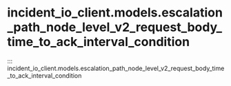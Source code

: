 # incident_io_client.models.escalation_path_node_level_v2_request_body_time_to_ack_interval_condition

::: incident_io_client.models.escalation_path_node_level_v2_request_body_time_to_ack_interval_condition